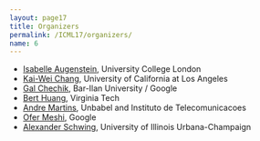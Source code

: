 ```yaml
---
layout: page17
title: Organizers
permalink: /ICML17/organizers/
name: 6
---
```


* [Isabelle Augenstein](http://isabelleaugenstein.github.io), University College London
* [Kai-Wei Chang](http://kwchang.net), University of California at Los Angeles
* [Gal Chechik](http://chechiklab.biu.ac.il/~gal/), Bar-Ilan University / Google
* [Bert Huang](berthuang.com), Virginia Tech
* [Andre Martins](https://www.cs.cmu.edu/~afm/Home.html), Unbabel and Instituto de Telecomunicacoes
* [Ofer Meshi](https://sites.google.com/site/ofermeshi/), Google
* [Alexander Schwing](http://www.alexander-schwing.de/), University of Illinois Urbana-Champaign



